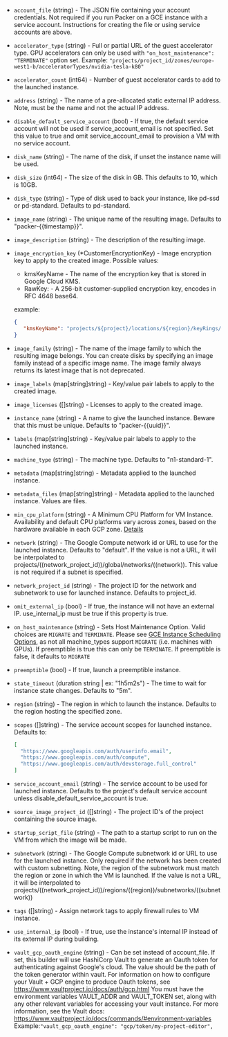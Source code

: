<!-- Code generated from the comments of the Config struct in builder/googlecompute/config.go; DO NOT EDIT MANUALLY -->

-   `account_file` (string) - The JSON file containing your account credentials. Not required if you
    run Packer on a GCE instance with a service account. Instructions for
    creating the file or using service accounts are above.
    
-   `accelerator_type` (string) - Full or partial URL of the guest accelerator type. GPU accelerators can
    only be used with `"on_host_maintenance": "TERMINATE"` option set.
    Example:
    `"projects/project_id/zones/europe-west1-b/acceleratorTypes/nvidia-tesla-k80"`
    
-   `accelerator_count` (int64) - Number of guest accelerator cards to add to the launched instance.
    
-   `address` (string) - The name of a pre-allocated static external IP address. Note, must be
    the name and not the actual IP address.
    
-   `disable_default_service_account` (bool) - If true, the default service account will not be used if
    service_account_email is not specified. Set this value to true and omit
    service_account_email to provision a VM with no service account.
    
-   `disk_name` (string) - The name of the disk, if unset the instance name will be used.
    
-   `disk_size` (int64) - The size of the disk in GB. This defaults to 10, which is 10GB.
    
-   `disk_type` (string) - Type of disk used to back your instance, like pd-ssd or pd-standard.
    Defaults to pd-standard.
    
-   `image_name` (string) - The unique name of the resulting image. Defaults to
    "packer-{{timestamp}}".
    
-   `image_description` (string) - The description of the resulting image.
    
-   `image_encryption_key` (\*CustomerEncryptionKey) - Image encryption key to apply to the created image. Possible values:
    * kmsKeyName -  The name of the encryption key that is stored in Google Cloud KMS.
    * RawKey: - A 256-bit customer-supplied encryption key, encodes in RFC 4648 base64.
    
    example:
    
     ``` json
     {
        "kmsKeyName": "projects/${project}/locations/${region}/keyRings/computeEngine/cryptoKeys/computeEngine/cryptoKeyVersions/4"
     }
     ```
    
-   `image_family` (string) - The name of the image family to which the resulting image belongs. You
    can create disks by specifying an image family instead of a specific
    image name. The image family always returns its latest image that is not
    deprecated.
    
-   `image_labels` (map[string]string) - Key/value pair labels to apply to the created image.
    
-   `image_licenses` ([]string) - Licenses to apply to the created image.
    
-   `instance_name` (string) - A name to give the launched instance. Beware that this must be unique.
    Defaults to "packer-{{uuid}}".
    
-   `labels` (map[string]string) - Key/value pair labels to apply to the launched instance.
    
-   `machine_type` (string) - The machine type. Defaults to "n1-standard-1".
    
-   `metadata` (map[string]string) - Metadata applied to the launched instance.
    
-   `metadata_files` (map[string]string) - Metadata applied to the launched instance. Values are files.
    
-   `min_cpu_platform` (string) - A Minimum CPU Platform for VM Instance. Availability and default CPU
    platforms vary across zones, based on the hardware available in each GCP
    zone.
    [Details](https://cloud.google.com/compute/docs/instances/specify-min-cpu-platform)
    
-   `network` (string) - The Google Compute network id or URL to use for the launched instance.
    Defaults to "default". If the value is not a URL, it will be
    interpolated to
    projects/((network_project_id))/global/networks/((network)). This value
    is not required if a subnet is specified.
    
-   `network_project_id` (string) - The project ID for the network and subnetwork to use for launched
    instance. Defaults to project_id.
    
-   `omit_external_ip` (bool) - If true, the instance will not have an external IP. use_internal_ip must
    be true if this property is true.
    
-   `on_host_maintenance` (string) - Sets Host Maintenance Option. Valid choices are `MIGRATE` and
    `TERMINATE`. Please see [GCE Instance Scheduling
    Options](https://cloud.google.com/compute/docs/instances/setting-instance-scheduling-options),
    as not all machine\_types support `MIGRATE` (i.e. machines with GPUs).
    If preemptible is true this can only be `TERMINATE`. If preemptible is
    false, it defaults to `MIGRATE`
    
-   `preemptible` (bool) - If true, launch a preemptible instance.
    
-   `state_timeout` (duration string | ex: "1h5m2s") - The time to wait for instance state changes. Defaults to "5m".
    
-   `region` (string) - The region in which to launch the instance. Defaults to the region
    hosting the specified zone.
    
-   `scopes` ([]string) - The service account scopes for launched
    instance. Defaults to:
    
    ``` json
    [
      "https://www.googleapis.com/auth/userinfo.email",
      "https://www.googleapis.com/auth/compute",
      "https://www.googleapis.com/auth/devstorage.full_control"
    ]
    ```
    
-   `service_account_email` (string) - The service account to be used for launched instance. Defaults to the
    project's default service account unless disable_default_service_account
    is true.
    
-   `source_image_project_id` ([]string) - The project ID's of the project containing the source image.
    
-   `startup_script_file` (string) - The path to a startup script to run on the VM from which the image will
    be made.
    
-   `subnetwork` (string) - The Google Compute subnetwork id or URL to use for the launched
    instance. Only required if the network has been created with custom
    subnetting. Note, the region of the subnetwork must match the region or
    zone in which the VM is launched. If the value is not a URL, it will be
    interpolated to
    projects/((network_project_id))/regions/((region))/subnetworks/((subnetwork))
    
-   `tags` ([]string) - Assign network tags to apply firewall rules to VM instance.
    
-   `use_internal_ip` (bool) - If true, use the instance's internal IP instead of its external IP
    during building.
    
-   `vault_gcp_oauth_engine` (string) - Can be set instead of account_file. If set, this builder will use
    HashiCorp Vault to generate an Oauth token for authenticating against
    Google's cloud. The value should be the path of the token generator
    within vault.
    For information on how to configure your Vault + GCP engine to produce
    Oauth tokens, see https://www.vaultproject.io/docs/auth/gcp.html
    You must have the environment variables VAULT_ADDR and VAULT_TOKEN set,
    along with any other relevant variables for accessing your vault
    instance. For more information, see the Vault docs:
    https://www.vaultproject.io/docs/commands/#environment-variables
    Example:`"vault_gcp_oauth_engine": "gcp/token/my-project-editor",`
    